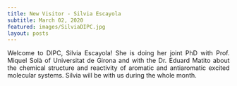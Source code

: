 ```yaml
---
title: New Visitor - Silvia Escayola
subtitle: March 02, 2020
featured: images/SilviaDIPC.jpg
layout: posts
---
```


<P ALIGN="justify">Welcome to DIPC, Silvia Escayola! She is doing her joint PhD with Prof. Miquel Solà of Universitat de Girona and with the Dr. Eduard Matito about the chemical structure and reactivity of aromatic and antiaromatic excited molecular systems. Silvia will be with us during the whole month.</p>
